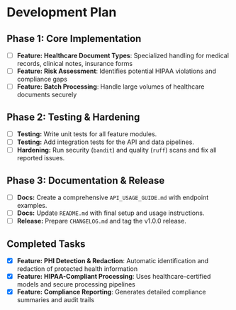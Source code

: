 # Development Plan

## Phase 1: Core Implementation
- [ ] **Feature:** **Healthcare Document Types**: Specialized handling for medical records, clinical notes, insurance forms
- [ ] **Feature:** **Risk Assessment**: Identifies potential HIPAA violations and compliance gaps
- [ ] **Feature:** **Batch Processing**: Handle large volumes of healthcare documents securely

## Phase 2: Testing & Hardening
- [ ] **Testing:** Write unit tests for all feature modules.
- [ ] **Testing:** Add integration tests for the API and data pipelines.
- [ ] **Hardening:** Run security (`bandit`) and quality (`ruff`) scans and fix all reported issues.

## Phase 3: Documentation & Release
- [ ] **Docs:** Create a comprehensive `API_USAGE_GUIDE.md` with endpoint examples.
- [ ] **Docs:** Update `README.md` with final setup and usage instructions.
- [ ] **Release:** Prepare `CHANGELOG.md` and tag the v1.0.0 release.

## Completed Tasks
- [x] **Feature:** **PHI Detection & Redaction**: Automatic identification and redaction of protected health information
- [x] **Feature:** **HIPAA-Compliant Processing**: Uses healthcare-certified models and secure processing pipelines
- [x] **Feature:** **Compliance Reporting**: Generates detailed compliance summaries and audit trails
